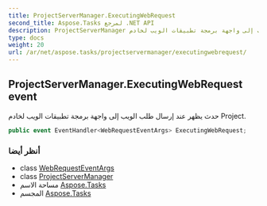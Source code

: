 ```yaml
---
title: ProjectServerManager.ExecutingWebRequest
second_title: Aspose.Tasks لمرجع .NET API
description: ProjectServerManager حدث. حدث يظهر عند إرسال طلب الويب إلى واجهة برمجة تطبيقات الويب لخادم Project.
type: docs
weight: 20
url: /ar/net/aspose.tasks/projectservermanager/executingwebrequest/
---
```

## ProjectServerManager.ExecutingWebRequest event

حدث يظهر عند إرسال طلب الويب إلى واجهة برمجة تطبيقات الويب لخادم Project.

```csharp
public event EventHandler<WebRequestEventArgs> ExecutingWebRequest;
```

### أنظر أيضا

* class [WebRequestEventArgs](../../webrequesteventargs/)
* class [ProjectServerManager](../)
* مساحة الاسم [Aspose.Tasks](../../projectservermanager/)
* المجسم [Aspose.Tasks](../../../)


